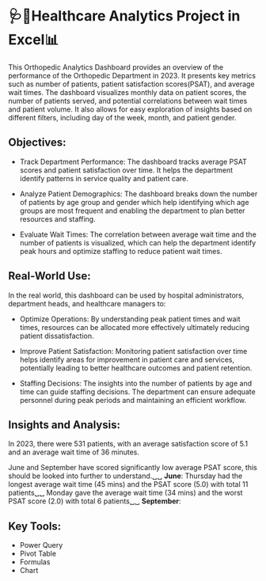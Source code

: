 # **🩺💉Healthcare Analytics Project in Excel📊**

This Orthopedic Analytics Dashboard provides an overview of the performance of the Orthopedic Department in 2023. It presents key metrics such as number of patients, patient satisfaction scores(PSAT), and average wait times. The dashboard visualizes monthly data on patient scores, the number of patients served, and potential correlations between wait times and patient volume. It also allows for easy exploration of insights based on different filters, including day of the week, month, and patient gender.

## **Objectives:**

- Track Department Performance: The dashboard tracks average PSAT scores and patient satisfaction over time. It helps the department identify patterns in service quality and patient care.

- Analyze Patient Demographics: The dashboard breaks down the number of patients by age group and gender which help identifying which age groups are most frequent and enabling the department to plan better resources and staffing.

- Evaluate Wait Times: The correlation between average wait time and the number of patients is visualized, which can help the department identify peak hours and optimize staffing to reduce patient wait times.


## **Real-World Use:**

In the real world, this dashboard can be used by hospital administrators, department heads, and healthcare managers to:

- Optimize Operations: By understanding peak patient times and wait times, resources can be allocated more effectively ultimately reducing patient dissatisfaction.

- Improve Patient Satisfaction: Monitoring patient satisfaction over time helps identify areas for improvement in patient care and services, potentially leading to better healthcare outcomes and patient retention.

- Staffing Decisions: The insights into the number of patients by age and time can guide staffing decisions. The department can ensure adequate personnel during peak periods and maintaining an efficient workflow.

## **Insights and Analysis:**
In 2023, there were 531 patients, with an average satisfaction score of 5.1 and an average wait time of 36 minutes.

June and September have scored significantly low average PSAT score, this should be looked into further to understand.␣␣
**June**: Thursday had the longest average wait time (45 mins) and the PSAT score (5.0) with total 11 patients␣␣
          Monday gave the average wait time (34 mins) and the worst PSAT score (2.0) with total 6 patients␣␣
**September**:


## **Key Tools:**
- Power Query
- Pivot Table
- Formulas
- Chart
